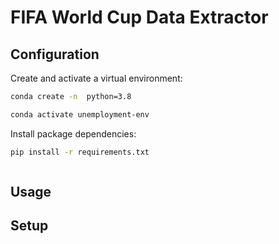 # FIFA World Cup Data Extractor

## Configuration

Create and activate a virtual environment:

```sh
conda create -n  python=3.8

conda activate unemployment-env
```

Install package dependencies:

```sh
pip install -r requirements.txt
```

```sh

```

## Usage

## Setup

